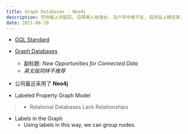 ```yaml
---
title: Graph Databases - Neo4j
description: 可怜楼上月裴回, 应照离人妆镜台. 玉户帘中卷不去, 捣衣砧上拂还来.
date: 2021-08-29
---
```


* [GQL Standard](https://www.gqlstandards.org)

* [Graph Databases](https://book.douban.com/subject/26427118/)
  - 副标题: *New Opportunities for Connected Data*
  - *英文版同样不推荐*

* 公司最近采用了 **Neo4j**

* Labeled Property Graph Model

> * Relational Databases Lack Relationships

* Labels in the Graph
  - Using labels in this way, we can group nodes.
